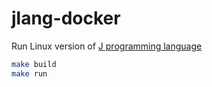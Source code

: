 # jlang-docker
Run Linux version of [J programming language](http://www.jsoftware.com/)

```sh
make build
make run
```
